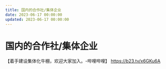 ```yaml
---
title: 国内的合作社/集体企业
date: 2023-06-17 00:00:00
updated: 2023-06-17 00:00:00
---
```


# 国内的合作社/集体企业

【着手建设集体化牛棚，欢迎大家加入。-哔哩哔哩】 https://b23.tv/x6GKu6A
